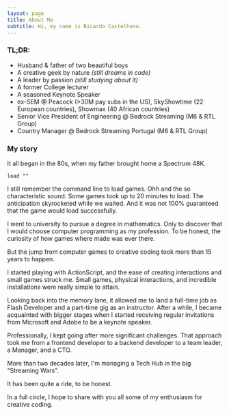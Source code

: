 ```yaml
---
layout: page
title: About Me
subtitle: Hi, my name is Ricardo Castelhano.
---
```


### TL;DR:
- Husband & father of two beautiful boys
- A creative geek by nature *(still dreams in code)*
- A leader by passion *(still studying about it)*
- A former College lecturer
- A seasoned Keynote Speaker
- ex-SEM @ Peacock (>30M pay subs in the US), SkyShowtime (22 European countries), Showmax (40 African countries)
- Senior Vice President of Engineering @ Bedrock Streaming (M6 & RTL Group)
- Country Manager @ Bedrock Streaming Portugal (M6 & RTL Group)



### My story

It all began in the 80s, when my father brought home a Spectrum 48K.

~~~
load ""
~~~

I still remember the command line to load games. Ohh and the so characteristic sound. Some games took up to 20 minutes to load. The anticipation skyrocketed while we waited. And it was not 100% guaranteed that the game would load successfully.

I went to university to pursue a degree in mathematics. Only to discover that I would choose computer programming as my profession. To be honest, the curiosity of how games where made was ever there.

But the jump from computer games to creative coding took more than 15 years to happen. 

I started playing with ActionScript, and the ease of creating interactions and small games struck me. Small games, physical interactions, and incredible installations were really simple to attain.

Looking back into the memory lane, it allowed me to land a full-time job as Flash Developer and a part-time gig as an instructor. After a while, I became acquainted with bigger stages when I started receiving regular invitations from Microsoft and Adobe to be a keynote speaker.

Professionally, I kept going after more significant challenges. That approach took me from a frontend developer to a backend developer to a team leader, a Manager, and a CTO.

More than two decades later, I'm managing a Tech Hub in the big "Streaming Wars".

It has been quite a ride, to be honest.

In a full circle, I hope to share with you all some of my enthusiasm for creative coding.
